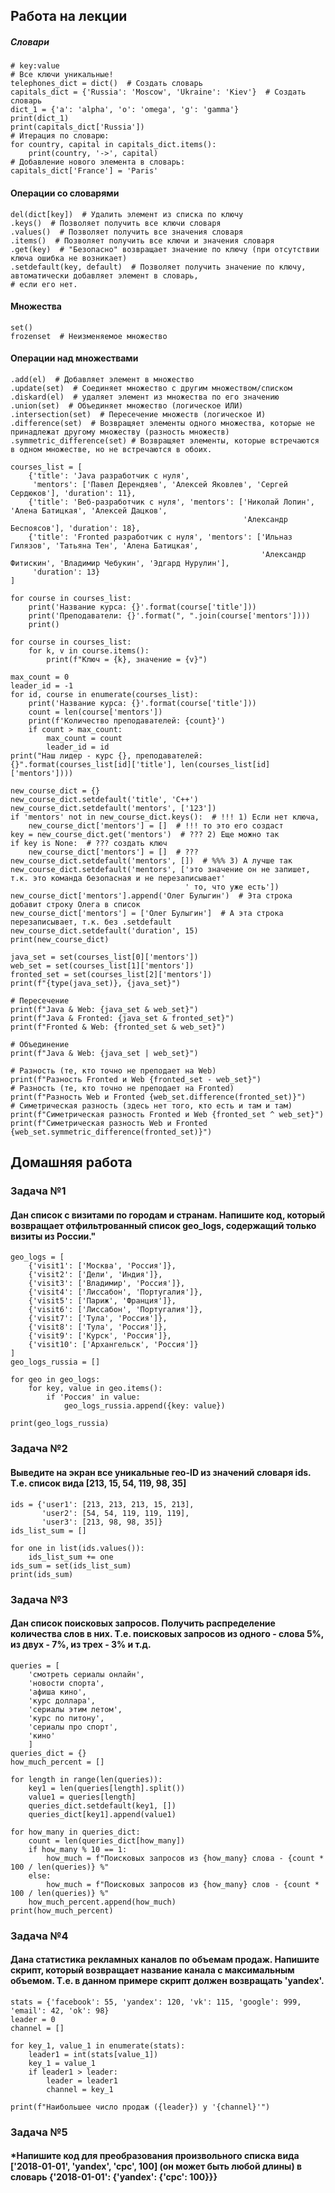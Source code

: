 ## Работа на лекции
##### Словари
```python3
# key:value
# Все ключи уникальные!
telephones_dict = dict()  # Создать словарь
capitals_dict = {'Russia': 'Moscow', 'Ukraine': 'Kiev'}  # Создать словарь
dict_1 = {'a': 'alpha', 'o': 'omega', 'g': 'gamma'}
print(dict_1)
print(capitals_dict['Russia'])
# Итерация по словарю:
for country, capital in capitals_dict.items():
    print(country, '->', capital)
# Добавление нового элемента в словарь:
capitals_dict['France'] = 'Paris'

```
#### Операции со словарями
```python3
del(dict[key])  # Удалить элемент из списка по ключу
.keys()  # Позволяет получить все ключи словаря 
.values()  # Позволяет получить все значения словаря
.items()  # Позволяет получить все ключи и значения словаря
.get(key)  # "Безопасно" возвращает значение по ключу (при отсутствии ключа ошибка не возникает)
.setdefault(key, default)  # Позволяет получить значение по ключу, автоматически добавляет элемент в словарь, 
# если его нет.

```
#### Множества
```python3
set()
frozenset  # Неизменяемое множество
```
#### Операции над множествами
```python3
.add(el)  # Добавляет элемент в множество
.update(set)  # Соединяет множество с другим множеством/списком
.diskard(el)  # удаляет элемент из множества по его значению
.union(set)  # Объединяет множество (логическое ИЛИ)
.intersection(set)  # Пересечение множеств (логическое И)
.difference(set)  # Возвращяет элементы одного множества, которые не принадлежат другому множеству (разность множеств)
.symmetric_difference(set) # Возвращяет элементы, которые встречаются в одном множестве, но не встречаются в обоих.

```
```Python3
courses_list = [
    {'title': 'Java разработчик с нуля',
     'mentors': ['Павел Дерендяев', 'Алексей Яковлев', 'Сергей Сердюков'], 'duration': 11},
    {'title': 'Веб-разработчик с нуля', 'mentors': ['Николай Лопин', 'Алена Батицкая', 'Алексей Дацков',
                                                    'Александр Беспоясов'], 'duration': 18},
    {'title': 'Fronted разработчик с нуля', 'mentors': ['Ильназ Гилязов', 'Татьяна Тен', 'Алена Батицкая',
                                                        'Александр Фитискин', 'Владимир Чебукин', 'Эдгард Нурулин'],
     'duration': 13}
]

for course in courses_list:
    print('Название курса: {}'.format(course['title']))
    print('Преподаватели: {}'.format(", ".join(course['mentors'])))
    print()

for course in courses_list:
    for k, v in course.items():
        print(f"Ключ = {k}, значение = {v}")

max_count = 0
leader_id = -1
for id, course in enumerate(courses_list):
    print('Название курса: {}'.format(course['title']))
    count = len(course['mentors'])
    print(f'Количество преподавателей: {count}')
    if count > max_count:
        max_count = count
        leader_id = id
print("Наш лидер - курс {}, преподавателей: {}".format(courses_list[id]['title'], len(courses_list[id]['mentors'])))

new_course_dict = {}
new_course_dict.setdefault('title', 'C++')
new_course_dict.setdefault('mentors', ['123'])
if 'mentors' not in new_course_dict.keys():  # !!! 1) Если нет ключа,
    new_course_dict['mentors'] = []  # !!! то это его создаст
key = new_course_dict.get('mentors')  # ??? 2) Еще можно так
if key is None:  # ??? создать ключ
    new_course_dict['mentors'] = []  # ???
new_course_dict.setdefault('mentors', [])  # %%% 3) А лучше так
new_course_dict.setdefault('mentors', ['это значение он не запишет, т.к. это команда безопасная и не перезаписывает'
                                       ' то, что уже есть'])
new_course_dict['mentors'].append('Олег Булыгин')  # Эта строка добавит строку Олега в список
new_course_dict['mentors'] = ['Олег Булыгин']  # А эта строка перезаписывает, т.к. без .setdefault
new_course_dict.setdefault('duration', 15)
print(new_course_dict)

java_set = set(courses_list[0]['mentors'])
web_set = set(courses_list[1]['mentors'])
fronted_set = set(courses_list[2]['mentors'])
print(f"{type(java_set)}, {java_set}")

# Пересечение
print(f"Java & Web: {java_set & web_set}")
print(f"Java & Fronted: {java_set & fronted_set}")
print(f"Fronted & Web: {fronted_set & web_set}")

# Объединение
print(f"Java & Web: {java_set | web_set}")

# Разность (те, кто точно не преподает на Web)
print(f"Разность Fronted и Web {fronted_set - web_set}")
# Разность (те, кто точно не преподает на Fronted)
print(f"Разность Web и Fronted {web_set.difference(fronted_set)}")
# Симетрическая разность (здесь нет того, кто есть и там и там)
print(f"Симетрическая разность Fronted и Web {fronted_set ^ web_set}")
print(f"Симетрическая разность Web и Fronted {web_set.symmetric_difference(fronted_set)}")

```
## Домашняя работа
### Задача №1
#### Дан список с визитами по городам и странам. Напишите код, который возвращает отфильтрованный список geo_logs, содержащий только визиты из России."
```python3
geo_logs = [
    {'visit1': ['Москва', 'Россия']},
    {'visit2': ['Дели', 'Индия']},
    {'visit3': ['Владимир', 'Россия']},
    {'visit4': ['Лиссабон', 'Португалия']},
    {'visit5': ['Париж', 'Франция']},
    {'visit6': ['Лиссабон', 'Португалия']},
    {'visit7': ['Тула', 'Россия']},
    {'visit8': ['Тула', 'Россия']},
    {'visit9': ['Курск', 'Россия']},
    {'visit10': ['Архангельск', 'Россия']}
]
geo_logs_russia = []

for geo in geo_logs:
    for key, value in geo.items():
        if 'Россия' in value:
            geo_logs_russia.append({key: value})

print(geo_logs_russia)

```
### Задача №2
#### Выведите на экран все уникальные гео-ID из значений словаря ids. Т.е. список вида [213, 15, 54, 119, 98, 35]
```python3
ids = {'user1': [213, 213, 213, 15, 213],
       'user2': [54, 54, 119, 119, 119],
       'user3': [213, 98, 98, 35]}
ids_list_sum = []

for one in list(ids.values()):
    ids_list_sum += one
ids_sum = set(ids_list_sum)
print(ids_sum)

```
### Задача №3
#### Дан список поисковых запросов. Получить распределение количества слов в них. Т.е. поисковых запросов из одного - слова 5%, из двух - 7%, из трех - 3% и т.д.
```python3
queries = [
    'смотреть сериалы онлайн',
    'новости спорта',
    'афиша кино',
    'курс доллара',
    'сериалы этим летом',
    'курс по питону',
    'сериалы про спорт',
    'кино'
    ]
queries_dict = {}
how_much_percent = []

for length in range(len(queries)):
    key1 = len(queries[length].split())
    value1 = queries[length]
    queries_dict.setdefault(key1, [])
    queries_dict[key1].append(value1)

for how_many in queries_dict:
    count = len(queries_dict[how_many])
    if how_many % 10 == 1:
        how_much = f"Поисковых запросов из {how_many} слова - {count * 100 / len(queries)} %"
    else:
        how_much = f"Поисковых запросов из {how_many} слов - {count * 100 / len(queries)} %"
    how_much_percent.append(how_much)
print(how_much_percent)

```
### Задача №4
#### Дана статистика рекламных каналов по объемам продаж. Напишите скрипт, который возвращает название канала с максимальным объемом. Т.е. в данном примере скрипт должен возвращать 'yandex'.
```python3
stats = {'facebook': 55, 'yandex': 120, 'vk': 115, 'google': 999, 'email': 42, 'ok': 98}
leader = 0
channel = []

for key_1, value_1 in enumerate(stats):
    leader1 = int(stats[value_1])
    key_1 = value_1
    if leader1 > leader:
        leader = leader1
        channel = key_1

print(f"Наибольшее число продаж ({leader}) у '{channel}'")

```
### Задача №5
#### *Напишите код для преобразования произвольного списка вида ['2018-01-01', 'yandex', 'cpc', 100] (он может быть любой длины) в словарь {'2018-01-01': {'yandex': {'cpc': 100}}}
```python3


```